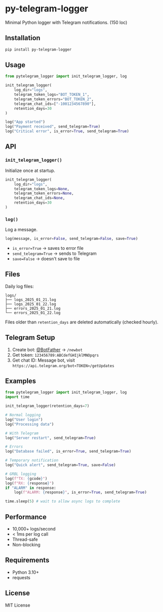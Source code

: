 # py-telegram-logger

Minimal Python logger with Telegram notifications. (150 loc)

## Installation

```bash
pip install py-telegram-logger
```

## Usage

```python
from pytelegram_logger import init_telegram_logger, log

init_telegram_logger(
    log_dir="logs",
    telegram_token_logs="BOT_TOKEN_1",
    telegram_token_errors="BOT_TOKEN_2",
    telegram_chat_ids=["-1001234567890"],
    retention_days=30
)

log("App started")
log("Payment received", send_telegram=True)
log("Critical error", is_error=True, send_telegram=True)
```

## API

### `init_telegram_logger()`

Initialize once at startup.

```python
init_telegram_logger(
    log_dir="logs",
    telegram_token_logs=None,
    telegram_token_errors=None,
    telegram_chat_ids=None,
    retention_days=30
)
```

### `log()`

Log a message.

```python
log(message, is_error=False, send_telegram=False, save=True)
```

- `is_error=True` → saves to error file
- `send_telegram=True` → sends to Telegram
- `save=False` → doesn't save to file

## Files

Daily log files:
```
logs/
├── logs_2025_01_21.log
├── logs_2025_01_22.log
├── errors_2025_01_21.log
└── errors_2025_01_22.log
```

Files older than `retention_days` are deleted automatically (checked hourly).

## Telegram Setup

1. Create bot: [@BotFather](https://t.me/botfather) → `/newbot`
2. Get token: `123456789:ABCdefGHIjklMNOpqrs`
3. Get chat ID: Message bot, visit `https://api.telegram.org/bot<TOKEN>/getUpdates`

## Examples

```python
from pytelegram_logger import init_telegram_logger, log
import time

init_telegram_logger(retention_days=7)

# Normal logging
log("User login")
log("Processing data")

# With Telegram
log("Server restart", send_telegram=True)

# Errors
log("Database failed", is_error=True, send_telegram=True)

# Temporary notification
log("Quick alert", send_telegram=True, save=False)

# GRBL logging
log(f"TX: {gcode}")
log(f"RX: {response}")
if "ALARM" in response:
    log(f"ALARM: {response}", is_error=True, send_telegram=True)

time.sleep(5) # wait to allow async logs to complete
```

## Performance

- 10,000+ logs/second
- < 1ms per log call
- Thread-safe
- Non-blocking

## Requirements

- Python 3.10+
- requests

## License

MIT License